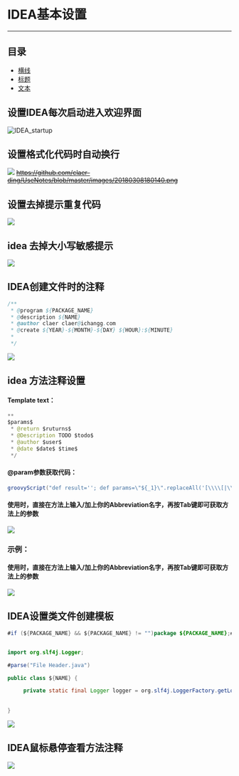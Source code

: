 # IDEA基本设置

****
## 目录
* [横线](#横线)
* [标题](#标题)
* [文本](#文本)

## 设置IDEA每次启动进入欢迎界面
![IDEA_startup](https://github.com/claer-ding/UseNotes/blob/master/images/IDEA_startup.png)

## 设置格式化代码时自动换行
![](https://github.com/claer-ding/UseNotes/blob/master/images/Line_breaks%3Dtrue.PNG)
~~https://github.com/claer-ding/UseNotes/blob/master/images/20180308180140.png~~

## 设置去掉提示重复代码
![](https://github.com/claer-ding/UseNotes/blob/master/images/20180227175329.png)

## idea 去掉大小写敏感提示
![](https://github.com/claer-ding/UseNotes/blob/master/images/IDEA%E5%8E%BB%E6%8E%89%E5%A4%A7%E5%B0%8F%E5%86%99%E5%8C%BA%E5%88%86%E6%8F%90%E7%A4%BA.png)

## IDEA创建文件时的注释
```java
/**
 * @program ${PACKAGE_NAME}
 * @description ${NAME}
 * @author claer claer@ichangg.com
 * @create ${YEAR}-${MONTH}-${DAY} ${HOUR}:${MINUTE}
 *
 */
```
![](https://github.com/claer-ding/UseNotes/blob/master/images/IDEA%E8%AE%BE%E7%BD%AE%E5%88%9B%E5%BB%BA%E6%96%87%E4%BB%B6%E6%97%B6%E7%9A%84%E6%B3%A8%E9%87%8A.png)

## idea 方法注释设置
#### Template text：
```java
**
$params$
 * @return $ruturns$
 * @Description TODO $todo$ 
 * @author $user$
 * @date $date$ $time$
 */
```
#### @param参数获取代码：
```java
groovyScript("def result=''; def params=\"${_1}\".replaceAll('[\\\\[|\\\\]|\\\\s]', '').split(',').toList(); for(i = 0; i < params.size(); i++) {result+=' * @param ' + params[i]+'\\b'+ ((i < params.size() - 1) ? '\\n	' : '')}; return result", methodParameters())
```
#### 使用时，直接在方法上输入/加上你的Abbreviation名字，再按Tab键即可获取方法上的参数
![](https://github.com/claer-ding/UseNotes/blob/master/images/IDEA%E6%96%B9%E6%B3%95%E6%B3%A8%E9%87%8A%E8%AE%BE%E7%BD%AE.png)

### 示例：
#### 使用时，直接在方法上输入/加上你的Abbreviation名字，再按Tab键即可获取方法上的参数
![](https://github.com/claer-ding/UseNotes/blob/master/images/idea%E6%96%B9%E6%B3%95%E6%B3%A8%E9%87%8A%E7%A4%BA%E4%BE%8B.png)

## IDEA设置类文件创建模板
```java
#if (${PACKAGE_NAME} && ${PACKAGE_NAME} != "")package ${PACKAGE_NAME};#end


import org.slf4j.Logger;

#parse("File Header.java")

public class ${NAME} {

     private static final Logger logger = org.slf4j.LoggerFactory.getLogger(${NAME}.class);
     
     
}
```
![](https://github.com/claer-ding/UseNotes/blob/master/images/%E8%AE%BE%E7%BD%AE%E7%B1%BB%E6%96%87%E4%BB%B6%E5%88%9B%E5%BB%BA%E6%A8%A1%E6%9D%BF.png)


## IDEA鼠标悬停查看方法注释
![](https://github.com/claer-ding/UseNotes/blob/master/images/IDEA%E9%BC%A0%E6%A0%87%E6%82%AC%E5%81%9C%E6%9F%A5%E7%9C%8B%E6%96%B9%E6%B3%95%E6%B3%A8%E9%87%8A.png)
